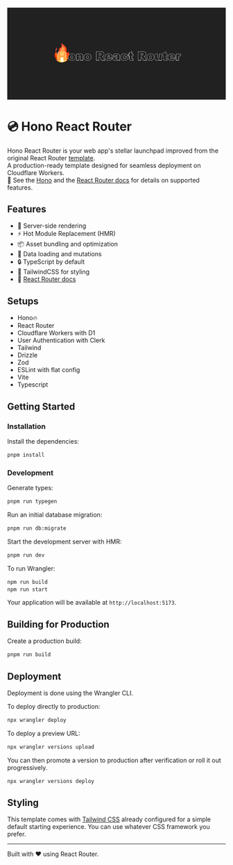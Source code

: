 ![Convertio Image](https://raw.githubusercontent.com/zett-8/images/refs/heads/master/hrr.png)

# 💿 Hono React Router

Hono React Router is your web app's stellar launchpad improved from the original React Router [template](https://github.com/remix-run/react-router-templates/tree/main/cloudflare-d1).  
A production-ready template designed for seamless deployment on Cloudflare Workers.  
📖 See the [Hono](https://hono.dev/) and the [React Router docs](https://reactrouter.com/) for details on supported features.

## Features

- 🚀 Server-side rendering
- ⚡️ Hot Module Replacement (HMR)
- 📦 Asset bundling and optimization
- 🔄 Data loading and mutations
- 🔒 TypeScript by default
- 🎉 TailwindCSS for styling
- 📖 [React Router docs](https://reactrouter.com/)

## Setups

- Hono🔥
- React Router
- Cloudflare Workers with D1
- User Authentication with Clerk
- Tailwind
- Drizzle
- Zod
- ESLint with flat config
- Vite
- Typescript

## Getting Started

### Installation

Install the dependencies:

```bash
pnpm install
```

### Development

Generate types:

```bash
pnpm run typegen
```

Run an initial database migration:

```bash
pnpm run db:migrate
```

Start the development server with HMR:

```bash
pnpm run dev
```

To run Wrangler:

```sh
npm run build
npm run start
```

Your application will be available at `http://localhost:5173`.

## Building for Production

Create a production build:

```bash
pnpm run build
```

## Deployment

Deployment is done using the Wrangler CLI.

To deploy directly to production:

```sh
npx wrangler deploy
```

To deploy a preview URL:

```sh
npx wrangler versions upload
```

You can then promote a version to production after verification or roll it out progressively.

```sh
npx wrangler versions deploy
```

## Styling

This template comes with [Tailwind CSS](https://tailwindcss.com/) already configured for a simple default starting experience. You can use whatever CSS framework you prefer.

---

Built with ❤️ using React Router.
